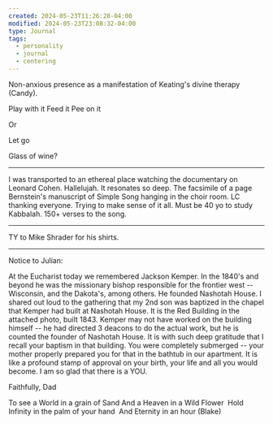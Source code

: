 ```yaml
---
created: 2024-05-23T11:26:28-04:00
modified: 2024-05-23T23:08:32-04:00
type: Journal
tags:
  - personality
  - journal
  - centering
---
```


Non-anxious presence as a manifestation of Keating's divine therapy (Candy).

Play with it
Feed it
Pee on it

Or 

Let go

Glass of wine?

---

I was transported to an ethereal place watching the documentary on Leonard Cohen. Hallelujah. It resonates so deep. The facsimile of a page Bernstein's manuscript of Simple Song hanging in the choir room. LC thanking everyone. Trying to make sense of it all. Must be 40 yo to study Kabbalah. 150+ verses to the song.

---

TY to Mike Shrader for his shirts.

---

Notice to Julian:

At the Eucharist today we remembered Jackson Kemper. In the 1840's and beyond he was the missionary bishop responsible for the frontier west -- Wisconsin, and the Dakota's, among others. He founded Nashotah House. I shared out loud to the gathering that my 2nd son was baptized in the chapel that Kemper had built at Nashotah House. It is the Red Building in the attached photo, built 1843. Kemper may not have worked on the building himself -- he had directed 3 deacons to do the actual work, but he is counted the founder of Nashotah House. It is with such deep gratitude that I recall your baptism in that building. You were completely submerged -- your mother properly prepared you for that in the bathtub in our apartment. It is like a profound stamp of approval on your birth, your life and all you would become. I am so glad that there is a YOU.


Faithfully,
Dad


To see a World in a grain of Sand
And a Heaven in a Wild Flower 
Hold Infinity in the palm of your hand 
And Eternity in an hour (Blake)
